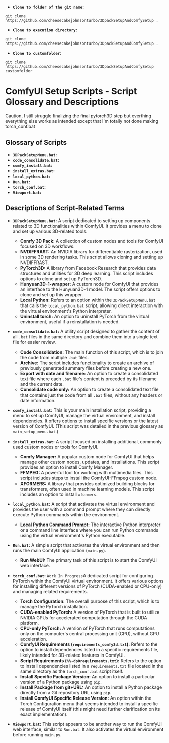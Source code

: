 * **`Clone to folder of the git name`:**
```
git clone https://github.com/cheesecakejohnsonturbo/3DpackSetupAndComfySetup .
```
* **`Clone to execution directory`:**
```
git clone https://github.com/cheesecakejohnsonturbo/3DpackSetupAndComfySetup .
```
* **`Clone to customfolder`:**
```
git clone https://github.com/cheesecakejohnsonturbo/3DpackSetupAndComfySetup customfolder
```

# ComfyUI Setup Scripts - Script Glossary and Descriptions
Caution, I still struggle finalizing the final pytorch3D step but everthing everything else works as intended except that I'm totally not done making torch_conf.bat
## Glossary of Scripts

* **`3DPackSetupMenu.bat`:**
* **`code_consolidate.bat`:**
* **`comfy_install.bat`:**
* **`install_extras.bat`:**
* **`local_python.bat`:**
* **`Run.bat`:**
* **`torch_conf.bat`:**
* **`Viewport.bat`:**

## Descriptions of Script-Related Terms

* **`3DPackSetupMenu.bat`:** A script dedicated to setting up components related to 3D functionalities within ComfyUI. It provides a menu to clone and set up various 3D-related tools.
    * **Comfy 3D Pack:** A collection of custom nodes and tools for ComfyUI focused on 3D workflows.
    * **NVDIFFRAST:** An NVIDIA library for differentiable rasterization, used in some 3D rendering tasks. This script allows cloning and setting up NVDIFFRAST.
    * **PyTorch3D:** A library from Facebook Research that provides data structures and utilities for 3D deep learning. This script includes options to clone and set up PyTorch3D.
    * **Hunyuan3D-1-wrapper:** A custom node for ComfyUI that provides an interface to the Hunyuan3D-1 model. The script offers options to clone and set up this wrapper.
    * **Local Python:** Refers to an option within the `3DPackSetupMenu.bat` that calls the `local_python.bat` script, allowing direct interaction with the virtual environment's Python interpreter.
    * **Uninstall torch:** An option to uninstall PyTorch from the virtual environment, useful if a reinstallation is needed.

* **`code_consolidate.bat`:** A utility script designed to gather the content of all `.bat` files in the same directory and combine them into a single text file for easier review.
    * **Code Consolidation:** The main function of this script, which is to join the code from multiple `.bat` files.
    * **Archive:** The script includes functionality to create an archive of previously generated summary files before creating a new one.
    * **Export with date and filename:** An option to create a consolidated text file where each `.bat` file's content is preceded by its filename and the current date.
    * **Consolidate code only:** An option to create a consolidated text file that contains just the code from all `.bat` files, without any headers or date information.

* **`comfy_install.bat`:** This is your main installation script, providing a menu to set up ComfyUI, manage the virtual environment, and install dependencies. It offers options to install specific versions or the latest version of ComfyUI. (This script was detailed in the previous glossary as `main_setup_menu.bat`.)

* **`install_extras.bat`:** A script focused on installing additional, commonly used custom nodes or tools for ComfyUI.
    * **Comfy Manager:** A popular custom node for ComfyUI that helps manage other custom nodes, updates, and installations. This script provides an option to install Comfy Manager.
    * **FFMPEG:** A powerful tool for working with multimedia files. This script includes steps to install the ComfyUI-FFmpeg custom node.
    * **XFORMERS:** A library that provides optimized building blocks for transformers, often used in machine learning models. This script includes an option to install `xformers`.

* **`local_python.bat`:** A script that activates the virtual environment and provides the user with a command prompt where they can directly execute Python commands within the environment.
    * **Local Python Command Prompt:** The interactive Python interpreter or a command line interface where you can run Python commands using the virtual environment's Python executable.

* **`Run.bat`:** A simple script that activates the virtual environment and then runs the main ComfyUI application (`main.py`).
    * **Run WebUI:** The primary task of this script is to start the ComfyUI web interface.

* **`torch_conf.bat`:** `Work In Progress`A dedicated script for configuring PyTorch within the ComfyUI virtual environment. It offers various options for installing different versions of PyTorch (CUDA-enabled or CPU-only) and managing related requirements.
    * **Torch Configuration:** The overall purpose of this script, which is to manage the PyTorch installation.
    * **CUDA-enabled PyTorch:** A version of PyTorch that is built to utilize NVIDIA GPUs for accelerated computation through the CUDA platform.
    * **CPU-only PyTorch:** A version of PyTorch that runs computations only on the computer's central processing unit (CPU), without GPU acceleration.
    * **ComfyUI Requirements (`requirements_comfy3d.txt`):** Refers to the option to install dependencies listed in a specific requirements file, likely intended for 3D-related features in ComfyUI.
    * **Script Requirements (`%%~dp0requirements.txt`):** Refers to the option to install dependencies listed in a `requirements.txt` file located in the same directory as the `torch_conf.bat` script itself.
    * **Install Specific Package Version:** An option to install a particular version of a Python package using `pip`.
    * **Install Package from git+URL:** An option to install a Python package directly from a Git repository URL using `pip`.
    * **Install ComfyUI Specific Release Version:** An option within the Torch Configuration menu that seems intended to install a specific release of ComfyUI itself (this might need further clarification on its exact implementation).

* **`Viewport.bat`:** This script appears to be another way to run the ComfyUI web interface, similar to `Run.bat`. It also activates the virtual environment before running `main.py`.
